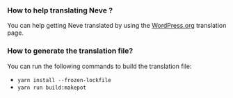 ### How to help translating Neve ?

You can help getting Neve translated by using the [WordPress.org](https://translate.wordpress.org/projects/wp-themes/neve/) translation page.

### How to generate the translation file? 

You can run the following commands to build the translation file: 
* `yarn install --frozen-lockfile`
* `yarn run build:makepot`